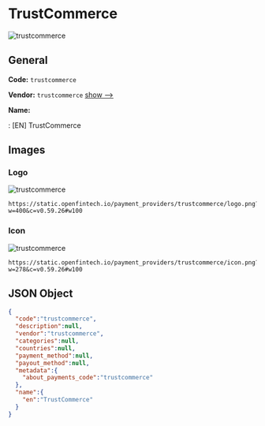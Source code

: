 
# TrustCommerce 
![trustcommerce](https://static.openfintech.io/payment_providers/trustcommerce/logo.png?w=400&c=v0.59.26#w100)  

## General 
 
**Code:** `trustcommerce` 
 
**Vendor:** `trustcommerce` [show -->](/vendors/trustcommerce/) 
 
**Name:** 
 
:	[EN] TrustCommerce 
 

## Images 

### Logo 
 
![trustcommerce](https://static.openfintech.io/payment_providers/trustcommerce/logo.png?w=400&c=v0.59.26#w100)  

```
https://static.openfintech.io/payment_providers/trustcommerce/logo.png?w=400&c=v0.59.26#w100
```  

### Icon 
 
![trustcommerce](https://static.openfintech.io/payment_providers/trustcommerce/icon.png?w=278&c=v0.59.26#w100)  

```
https://static.openfintech.io/payment_providers/trustcommerce/icon.png?w=278&c=v0.59.26#w100
```  

## JSON Object 

```json
{
  "code":"trustcommerce",
  "description":null,
  "vendor":"trustcommerce",
  "categories":null,
  "countries":null,
  "payment_method":null,
  "payout_method":null,
  "metadata":{
    "about_payments_code":"trustcommerce"
  },
  "name":{
    "en":"TrustCommerce"
  }
}
```  
